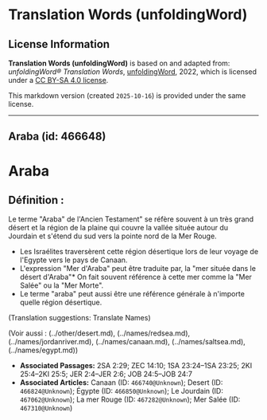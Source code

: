 # Translation Words (unfoldingWord)

## License Information

**Translation Words (unfoldingWord)** is based on and adapted from: _unfoldingWord® Translation Words_, [unfoldingWord](https://unfoldingword.org/utw), 2022, which is licensed under a [CC BY-SA 4.0 license](https://creativecommons.org/licenses/by-sa/4.0/legalcode.en).

This markdown version (created `2025-10-16`) is provided under the same license.



--------------------------------

## Araba (id: 466648)

Araba
=====

Définition :
------------

Le terme "Araba" de l'Ancien Testament" se réfère souvent à un très grand désert et la région de la plaine qui couvre la vallée située autour du Jourdain et s'étend du sud vers la pointe nord de la Mer Rouge.

* Les Israélites traversèrent cette région désertique lors de leur voyage de l'Egypte vers le pays de Canaan.
* L'expression "Mer d'Araba" peut être traduite par, la "mer située dans le désert d'Araba"\* On fait souvent référence à cette mer comme la "Mer Salée" ou la "Mer Morte".
* Le terme "araba" peut aussi être une référence générale à n'importe quelle région désertique.

(Translation suggestions: Translate Names)

(Voir aussi : (../other/desert.md), (../names/redsea.md), (../names/jordanriver.md), (../names/canaan.md), (../names/saltsea.md), (../names/egypt.md))

* **Associated Passages:** 2SA 2:29; ZEC 14:10; 1SA 23:24–1SA 23:25; 2KI 25:4–2KI 25:5; JER 2:4–JER 2:6; JOB 24:5–JOB 24:7
* **Associated Articles:** Canaan (ID: `466740@Unknown`); Desert (ID: `466824@Unknown`); Égypte (ID: `466850@Unknown`); Le Jourdain (ID: `467062@Unknown`); La mer Rouge (ID: `467282@Unknown`); Mer Salée (ID: `467310@Unknown`)

